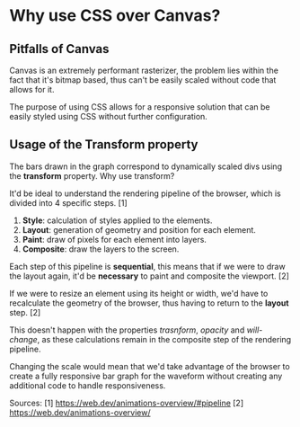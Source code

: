 # Why use CSS over Canvas?

## Pitfalls of Canvas

Canvas is an extremely performant rasterizer, the problem lies within the fact that it's bitmap based, thus can't be easily scaled without code that allows for it.

The purpose of using CSS allows for a responsive solution that can be easily styled using CSS without further configuration.

## Usage of the Transform property

The bars drawn in the graph correspond to dynamically scaled divs using the **transform** property. Why use transform?

It'd be ideal to understand the rendering pipeline of the browser, which is divided into 4 specific steps. [1]

1. **Style**: calculation of styles applied to the elements.
2. **Layout**: generation of geometry and position for each element.
3. **Paint**: draw of pixels for each element into layers.
4. **Composite**: draw the layers to the screen.

Each step of this pipeline is **sequential**, this means that if we were to draw the layout again, it'd be **necessary** to paint and composite the viewport. [2]

If we were to resize an element using its height or width, we'd have to recalculate the geometry of the browser, thus having to return to the **layout** step. [2] 

This doesn't happen with the properties *trasnform*, *opacity* and *will-change*, as these calculations remain in the composite step of the rendering pipeline.

Changing the scale would mean that we'd take advantage of the browser to create a fully responsive bar graph for the waveform without creating any additional code to handle responsiveness.

Sources:
[1] https://web.dev/animations-overview/#pipeline
[2] https://web.dev/animations-overview/